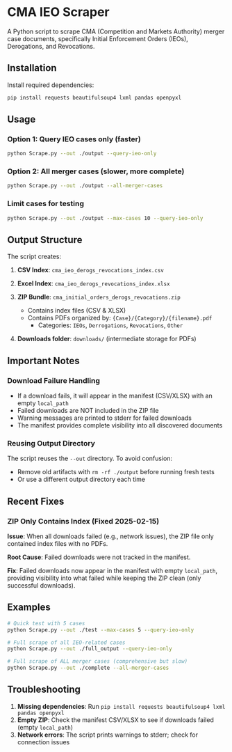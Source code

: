 # CMA IEO Scraper

A Python script to scrape CMA (Competition and Markets Authority) merger case documents, specifically Initial Enforcement Orders (IEOs), Derogations, and Revocations.

## Installation

Install required dependencies:

```bash
pip install requests beautifulsoup4 lxml pandas openpyxl
```

## Usage

### Option 1: Query IEO cases only (faster)

```bash
python Scrape.py --out ./output --query-ieo-only
```

### Option 2: All merger cases (slower, more complete)

```bash
python Scrape.py --out ./output --all-merger-cases
```

### Limit cases for testing

```bash
python Scrape.py --out ./output --max-cases 10 --query-ieo-only
```

## Output Structure

The script creates:

1. **CSV Index**: `cma_ieo_derogs_revocations_index.csv`
2. **Excel Index**: `cma_ieo_derogs_revocations_index.xlsx`
3. **ZIP Bundle**: `cma_initial_orders_derogs_revocations.zip`
   - Contains index files (CSV & XLSX)
   - Contains PDFs organized by: `{Case}/{Category}/{filename}.pdf`
     - Categories: `IEOs`, `Derrogations`, `Revocations`, `Other`

4. **Downloads folder**: `downloads/` (intermediate storage for PDFs)

## Important Notes

### Download Failure Handling

- If a download fails, it will appear in the manifest (CSV/XLSX) with an empty `local_path`
- Failed downloads are NOT included in the ZIP file
- Warning messages are printed to stderr for failed downloads
- The manifest provides complete visibility into all discovered documents

### Reusing Output Directory

The script reuses the `--out` directory. To avoid confusion:
- Remove old artifacts with `rm -rf ./output` before running fresh tests
- Or use a different output directory each time

## Recent Fixes

### ZIP Only Contains Index (Fixed 2025-02-15)

**Issue**: When all downloads failed (e.g., network issues), the ZIP file only contained index files with no PDFs.

**Root Cause**: Failed downloads were not tracked in the manifest.

**Fix**: Failed downloads now appear in the manifest with empty `local_path`, providing visibility into what failed while keeping the ZIP clean (only successful downloads).

## Examples

```bash
# Quick test with 5 cases
python Scrape.py --out ./test --max-cases 5 --query-ieo-only

# Full scrape of all IEO-related cases
python Scrape.py --out ./full_output --query-ieo-only

# Full scrape of ALL merger cases (comprehensive but slow)
python Scrape.py --out ./complete --all-merger-cases
```

## Troubleshooting

1. **Missing dependencies**: Run `pip install requests beautifulsoup4 lxml pandas openpyxl`
2. **Empty ZIP**: Check the manifest CSV/XLSX to see if downloads failed (empty `local_path`)
3. **Network errors**: The script prints warnings to stderr; check for connection issues
